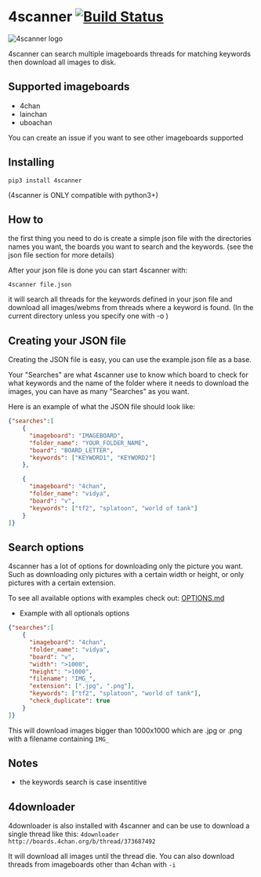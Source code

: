 # 4scanner [![Build Status](https://travis-ci.org/pboardman/4scanner.svg?branch=master)](https://travis-ci.org/pboardman/4scanner)

![4scanner logo](logo/4scanner128.png)

4scanner can search multiple imageboards threads for matching keywords then download all images
to disk.

## Supported imageboards
- 4chan
- lainchan
- uboachan

You can create an issue if you want to see other imageboards supported

## Installing

` pip3 install 4scanner `

(4scanner is ONLY compatible with python3+)

## How to

the first thing you need to do is create a simple json file with the directories names
you want, the boards you want to search and the keywords.
(see the json file section for more details)

After your json file is done you can start 4scanner with:

` 4scanner file.json `

it will search all threads for the keywords defined in your json file and
download all images/webms from threads where a keyword is found. (In the current directory unless you specify one with -o )

## Creating your JSON file

Creating the JSON file is easy, you can use the example.json file as a base.

Your "Searches" are what 4scanner use to know which board to check for what keywords and the name of the folder where it needs to download the images, you can have as many "Searches" as you want.

Here is an example of what the JSON file should look like:
```json
{"searches":[
    {
      "imageboard": "IMAGEBOARD",
      "folder_name": "YOUR_FOLDER_NAME",
      "board": "BOARD_LETTER",
      "keywords": ["KEYWORD1", "KEYWORD2"]
    },

    {
      "imageboard": "4chan",
      "folder_name": "vidya",
      "board": "v",
      "keywords": ["tf2", "splatoon", "world of tank"]
    }
]}
```

## Search options

4scanner has a lot of options for downloading only the picture you want. Such as downloading only pictures with a certain width or height, or only pictures with a certain extension.

To see all available options with examples check out: [OPTIONS.md](OPTIONS.md)

- Example with all optionals options
```json
{"searches":[
    {
      "imageboard": "4chan",
      "folder_name": "vidya",
      "board": "v",
      "width": ">1000",
      "height": ">1000",
      "filename": "IMG_",
      "extension": [".jpg", ".png"],
      "keywords": ["tf2", "splatoon", "world of tank"],
      "check_duplicate": true
    }
]}
```

This will download images bigger than 1000x1000 which are .jpg or .png with a filename containing ``` IMG_ ```

## Notes

- the keywords search is case insentitive

## 4downloader

4downloader is also installed with 4scanner and can be use to download
a single thread like this:
``` 4downloader http://boards.4chan.org/b/thread/373687492 ```

It will download all images until the thread die.
You can also download threads from imageboards other than 4chan with ```-i```
